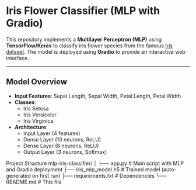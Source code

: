 # Iris Flower Classifier (MLP with Gradio)

This repository implements a **Multilayer Perceptron (MLP)** using **TensorFlow/Keras** to classify iris flower species from the famous [Iris dataset](https://scikit-learn.org/stable/auto_examples/datasets/plot_iris_dataset.html). The model is deployed using **Gradio** to provide an interactive web interface.

---

## Model Overview

- **Input Features**: Sepal Length, Sepal Width, Petal Length, Petal Width
- **Classes**:
  - Iris Setosa
  - Iris Versicolor
  - Iris Virginica
- **Architecture**: 
  - Input Layer (4 features)
  - Dense Layer (10 neurons, ReLU)
  - Dense Layer (8 neurons, ReLU)
  - Output Layer (3 neurons, Softmax)

Project Structure
mlp-iris-classifier/
│
├── app.py                # Main script with MLP and Gradio deployment
├── iris_mlp_model.h5     # Trained model (auto-generated on first run)
├── requirements.txt      # Dependencies
└── README.md             # This file
